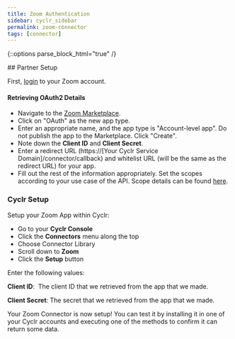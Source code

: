 ```yaml
---
title: Zoom Authentication
sidebar: cyclr_sidebar
permalink: zoom-connector
tags: [connector]
---
```

{::options parse_block_html="true" /}
<section class="card">
## Partner Setup

First, [login](https://zoom.us/signin) to your Zoom account.

#### Retrieving OAuth2 Details

*   Navigate to the [Zoom Marketplace](https://marketplace.zoom.us/develop/create).
*   Click on "OAuth" as the new app type.
*   Enter an appropriate name, and the app type is "Account-level app". Do not publish the app to the Marketplace. Click "Create".
*   Note down the **Client ID** and **Client Secret**.
*   Enter a redirect URL (https://[Your Cyclr Service Domain]/connector/callback) and whitelist URL (will be the same as the redirect URL) for your app.
*   Fill out the rest of the information appropriately. Set the scopes according to your use case of the API. Scope details can be found [here](https://marketplace.zoom.us/docs/guides/auth/oauth/oauth-scopes).

### Cyclr Setup

Setup your Zoom App within Cyclr:

*   Go to your **Cyclr Console**
*   Click the **Connectors** menu along the top
*   Choose Connector Library
*   Scroll down to **Zoom**
*   Click the **Setup** button

Enter the following values:

**Client ID**:  The client ID that we retrieved from the app that we made.

**Client Secret**:  The secret that we retrieved from the app that we made.


Your Zoom Connector is now setup! You can test it by installing it in one of your Cyclr accounts and executing one of the methods to confirm it can return some data.

</section>
